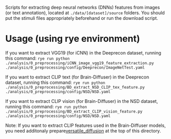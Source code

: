 Scripts for extracting deep neural networks (DNNs) features from images (or text annotation), located at `./data/[dataset]/source` folders. You should put the stimuli files appropriately beforehand or run the download script.

# Usage (using rye environment)
If you want to extract VGG19 (for iCNN) in the Deeprecon dataset, running this command:
```rye run python ./analysis/0_preprocessing/iCNN_image_vgg19_feature_extraction.py  ./analysis/0_preprocessing/config/Deeprecon/ImageNetTest.yaml``` 

If you want to extract CLIP text (for Brain-Diffuser) in the Deeprecon dataset, running this command:
```rye run python ./analysis/0_preprocessing/BD_extract_NSD_CLIP_tex_feature.py  ./analysis/0_preprocessing/config/NSD/NSD.yaml``` 

If you want to extract CLIP vision (for Brain-Diffuser) in the NSD dataset, running this command:
```rye run python ./analysis/0_preprocessing/BD_extract_CLIP_vision_feature.py  ./analysis/0_preprocessing/config/NSD/NSD.yaml``` 

Note:
If you want to extract CLIP features used in the Brain-Diffuser models, you need additonaly prepare[versatile_diffusion](https://github.com/ozcelikfu/brain-diffuser/tree/main/versatile_diffusion) at the top of this directory. 

